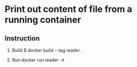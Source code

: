 # Print out content of file from a running container

## Instruction 

1. Build
    $ docker build --tag reader .

2. Run
    docker run reader -it 




